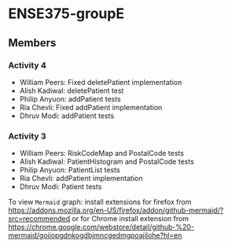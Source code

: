 # ENSE375-groupE

## Members

### Activity 4

* William Peers: Fixed deletePatient implementation
* Alish Kadiwal: deletePatient test 
* Philip Anyuon: addPatient tests
* Ria Chevli: Fixed addPatient implementation
* Dhruv Modi: addPatient tests
### Activity 3

* William Peers: RiskCodeMap and PostalCode tests
* Alish Kadiwal: PatientHistogram and PostalCode tests
* Philip Anyuon: PatientList tests
* Ria Chevli: addPatient implementation
* Dhruv Modi: Patient tests

To view `Mermaid` graph: install extensions for firefox from https://addons.mozilla.org/en-US/firefox/addon/github-mermaid/?src=recommended
                        or for Chrome install extension from https://chrome.google.com/webstore/detail/github-%20-mermaid/goiiopgdnkogdbjmncgedmgpoajilohe?hl=en

